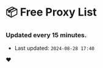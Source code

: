 # :package: Free Proxy List
### Updated every 15 minutes.

- Last updated: `2024-08-28 17:40`

:heart:
